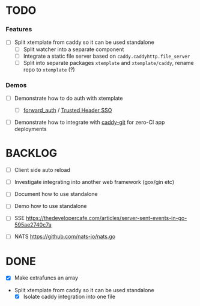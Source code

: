 # TODO

### Features

- [ ] Split xtemplate from caddy so it can be used standalone
    - [ ] Split watcher into a separate component
    - [ ] Integrate a static file server based on `caddy.caddyhttp.file_server`
    - [ ] Split into separate packages `xtemplate` and `xtemplate/caddy`, rename repo to `xtemplate` (?)

### Demos

- [ ] Demonstrate how to do auth with xtemplate
    - [ ] [forward_auth](https://caddyserver.com/docs/caddyfile/directives/forward_auth#forward-auth) / [Trusted Header SSO](https://www.authelia.com/integration/trusted-header-sso/introduction/)
- [ ] Demonstrate how to integrate with [caddy-git](https://github.com/greenpau/caddy-git) for zero-CI app deployments


# BACKLOG

- [ ] Client side auto reload
- [ ] Investigate integrating into another web framework (gox/gin etc)
- [ ] Document how to use standalone
- [ ] Demo how to use standalone
- [ ] SSE https://thedevelopercafe.com/articles/server-sent-events-in-go-595ae2740c7a
- [ ] NATS https://github.com/nats-io/nats.go


# DONE

- [x] Make extrafuncs an array
- Split xtemplate from caddy so it can be used standalone
    - [x] Isolate caddy integration into one file
